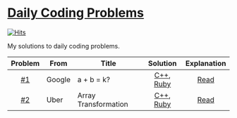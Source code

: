 # [Daily Coding Problems](https://www.dailycodingproblem.com)

[![Hits](https://hits.seeyoufarm.com/api/count/incr/badge.svg?url=https%3A%2F%2Fgithub.com%2Fmuicode%2FDCP)](https://hits.seeyoufarm.com)

My solutions to daily coding problems.

|Problem|From|Title|Solution|Explanation|
|:-:|---|---|:-:|:-:|
| [#1](./problem1) | Google | a + b = k? | [C++](./problem1/dcp1.cpp),  [Ruby](./problem1/dcp1.rb) | [Read][DCP1] |
| [#2](./problem2) | Uber | Array Transformation | [C++](./problem2/dcp2.cpp), [Ruby](./problem2/dcp2.rb) | [Read][DCP2]
<!--
| [#3](./problem3) | Google | De/Serialization | [Ruby](./problem3/dcp3.rb) | [Read](https://www.jioneeu.com/en-dcp-3) |
| [#4](./problem4) | Stripe | First Missing Positive Number | [Ruby](./problem4/dcp4.rb) | [Read](https://www.jioneeu.com/en-dcp-4) |
| [#5](./problem5) | Jane Street | car and cdr | [Ruby](./problem5/dcp5.rb) | [Read](https://www.jioneeu.com/en-dcp-5) |
| [#6](./problem6) | Google | XOR Linked List | [Ruby](./problem6/dcp6.rb) | [Read](https://www.jioneeu.com/en-dcp-6) |
| [#7](./problem7) | Facebook | Number of Decodes | [Ruby](./problem7/dcp7.rb) | [Read](https://www.jioneeu.com/en-dcp-7) |
| [#8](./problem8) | Google | Unival Tree | [Ruby](./problem8/dcp8.rb) | [Read](https://www.jioneeu.com/en-dcp-8) |
| [#9](./problem9) | AirBnB | Unival Tree | [Ruby](./problem9/dcp9.rb) | [Read](https://www.jioneeu.com/en-dcp-9) |
| [#10](./problem10) | Apple | Job Scheduler | [Ruby](./problem10/dcp10.rb), [C](./problem10/dcp10.c) | [Read](https://www.jioneeu.com/en-dcp-10) |
| [#11](./problem11) | Twitter | Autocomplete System | [Ruby](./problem11/dcp11.rb), [C++](./problem11/dcp11.cpp) | [Read](https://www.jioneeu.com/en-dcp-11) |
-->

[DCP1]: https://www.jioneeu.com/#/DCP/eng-dcp-1/
[DCP2]: https://www.jioneeu.com/#/DCP/eng-dcp-2/
